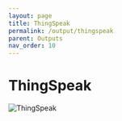 ```yaml
---
layout: page
title: ThingSpeak
permalink: /output/thingspeak
parent: Outputs
nav_order: 10
---
```


# ThingSpeak

![ThingSpeak](/img/thingspeak.png)